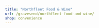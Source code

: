```yaml
---
title: "Northfleet Food & Wine"
url: /gravesend/northfleet-food-and-wine/
shop: convenience
---
```

